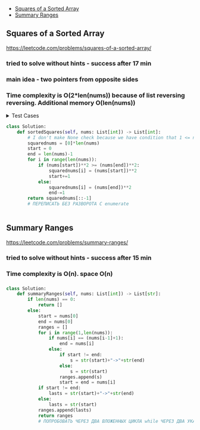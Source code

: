+ [Squares of a Sorted Array](#squares-of-a-sorted-array)
+ [Summary Ranges](#summary-ranges)

## Squares of a Sorted Array

https://leetcode.com/problems/squares-of-a-sorted-array/

### tried to solve without hints - success after 17 min
### main idea - two pointers from opposite sides
### Time complexity is O(2*len(nums)) because of list reversing reversing. Additional memory O(len(nums))

<details><summary>Test Cases</summary><blockquote>
    [-11, -3,-1,0,1,2,5,6] -> [121,36,25,9,4,1,1,0] -> [0,1,1,4,9,25,36,121]
    [-9] -> [81] -> [81]
</blockquote></details>


```python
class Solution:
    def sortedSquares(self, nums: List[int]) -> List[int]:
        # I don't make None check because we have condition that 1 <= nums.length <= 104
        squarednums = [0]*len(nums) 
        start = 0
        end = len(nums)-1
        for i in range(len(nums)):
            if (nums[start])**2 >= (nums[end])**2:
                squarednums[i] = (nums[start])**2
                start+=1
            else:
                squarednums[i] = (nums[end])**2
                end-=1
        return squarednums[::-1]
        # ПЕРЕПИСАТЬ БЕЗ РАЗВОРОТА С enumerate
        
```


## Summary Ranges

https://leetcode.com/problems/summary-ranges/

### tried to solve without hints - success after 15 min
###
### Time complexity is O(n). space O(n)
### 

```python
class Solution:
    def summaryRanges(self, nums: List[int]) -> List[str]:
        if len(nums) == 0:
            return []
        else:
            start = nums[0]
            end = nums[0]
            ranges = []
            for i in range(1,len(nums)):
                if nums[i] == (nums[i-1]+1):
                    end = nums[i]
                else:
                    if start != end:
                        s = str(start)+"->"+str(end)
                    else:
                        s = str(start)
                    ranges.append(s)
                    start = end = nums[i]
            if start != end:
                lasts = str(start)+"->"+str(end)
            else:
                lasts = str(start)
            ranges.append(lasts)
            return ranges
            # ПОПРОБОВАТЬ ЧЕРЕЗ ДВА ВЛОЖЕННЫХ ЦИКЛА while ЧЕРЕЗ ДВА УКАЗАТЕЛЯ 
```


